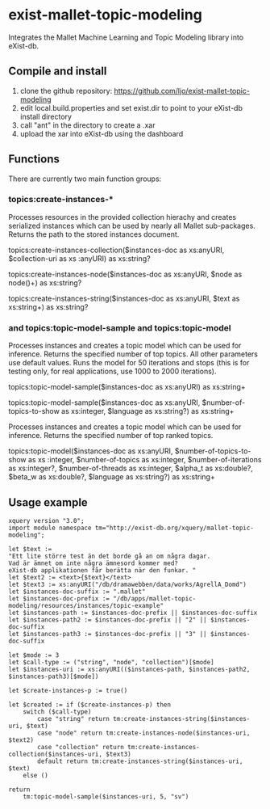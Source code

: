 exist-mallet-topic-modeling
===========================

Integrates the Mallet Machine Learning and Topic Modeling library into eXist-db.

## Compile and install

1. clone the github repository: https://github.com/ljo/exist-mallet-topic-modeling
2. edit local.build.properties and set exist.dir to point to your eXist-db install directory
3. call "ant" in the directory to create a .xar
4. upload the xar into eXist-db using the dashboard

## Functions

There are currently two main function groups:

### topics:create-instances-*

Processes resources in the provided collection hierachy and creates serialized instances which can be used by nearly all Mallet sub-packages. Returns the path to the stored instances document.

topics:create-instances-collection($instances-doc as xs:anyURI, $collection-uri as xs
:anyURI) as xs:string?

topics:create-instances-node($instances-doc as xs:anyURI, $node as node()+) as 
xs:string?

topics:create-instances-string($instances-doc as xs:anyURI, $text as xs:string+) 
as xs:string?

###   and topics:topic-model-sample and topics:topic-model
Processes instances and creates a topic model which can be used for inference. Returns the specified number of top topics. All other parameters use default values. Runs the model for 50 iterations and stops (this is for testing only, for real applications, use 1000 to 2000 iterations).

topics:topic-model-sample($instances-doc as xs:anyURI) as xs:string+

topics:topic-model-sample($instances-doc as xs:anyURI, $number-of-topics-to-show 
as xs:integer, $language as xs:string?) as xs:string+

Processes instances and creates a topic model which can be used for inference. Returns the specified number of top ranked topics.

topics:topic-model($instances-doc as xs:anyURI, $number-of-topics-to-show as xs
:integer, $number-of-topics as xs:integer, $number-of-iterations as xs:integer?, 
$number-of-threads as xs:integer, $alpha_t as xs:double?, $beta_w as xs:double?, 
$language as xs:string?) as xs:string+



## Usage example

```xquery
xquery version "3.0";
import module namespace tm="http://exist-db.org/xquery/mallet-topic-modeling";

let $text := 
"Ett lite större test än det borde gå an om några dagar. 
Vad är ämnet om inte några ämnesord kommer med? 
eXist-db applikationen får berätta när den funkar. "
let $text2 := <text>{$text}</text>
let $text3 := xs:anyURI("/db/dramawebben/data/works/AgrellA_Domd")
let $instances-doc-suffix := ".mallet"
let $instances-doc-prefix := "/db/apps/mallet-topic-modeling/resources/instances/topic-example"
let $instances-path := $instances-doc-prefix || $instances-doc-suffix
let $instances-path2 := $instances-doc-prefix || "2" || $instances-doc-suffix
let $instances-path3 := $instances-doc-prefix || "3" || $instances-doc-suffix

let $mode := 3
let $call-type := ("string", "node", "collection")[$mode]
let $instances-uri := xs:anyURI(($instances-path, $instances-path2, $instances-path3)[$mode])

let $create-instances-p := true()

let $created := if ($create-instances-p) then 
    switch ($call-type)
        case "string" return tm:create-instances-string($instances-uri, $text)
        case "node" return tm:create-instances-node($instances-uri, $text2)
        case "collection" return tm:create-instances-collection($instances-uri, $text3)
        default return tm:create-instances-string($instances-uri, $text)
    else ()
    
return
    tm:topic-model-sample($instances-uri, 5, "sv")
```
